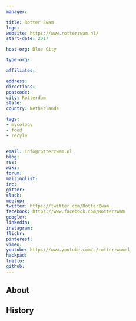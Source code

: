 ```yaml
---
manager:

title: Rotter Zwam
logo:
website: https://www.rotterzwam.nl/
start-date: 2017

host-org: Blue City

type-org:

affiliates:

address:
directions:
postcode:
city: Rotterdam
state:
country: Netherlands

tags:
- mycology
- food
- recyle


email: info@rotterzwam.nl
blog:
rss:
wiki:
forum:
mailinglist:
irc:
gitter:
slack:
meetup:
twitter: https://twitter.com/RotterZwam
facebook: https://www.facebook.com/Rotterzwam
google+:
linkedin:
instagram:
flickr:
pinterest:
vimeo:
youtube: https://www.youtube.com/c/rotterzwamnl
hackpad:
trello:
github:
---
```


## About

## History
